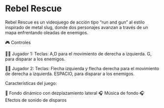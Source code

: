 # Rebel Rescue
Rebel Rescue es un videojuego de acción tipo “run and gun” al estilo inspirado de metal slug,
donde dos personajes avanzan a través de un mapa enfrentando oleadas de enemigos.

🎮 Controles

👩‍💻 Jugador 1:
Teclas: A,D para el movimiento de derecha a izquierda.
        G, para disparar a los enemigos.

👩‍💻 Jugador 2:
Teclas: Flecha izquierda y flecha derecha para el movimiento de derecha a izquierda.
        ESPACIO, para disparar a los enemigos.

Características del juego:

🌄 Fondo dinámico con dezplazamiento lateral
🎧 Música de fondo 
🎧 Efectos de sonido de disparos

